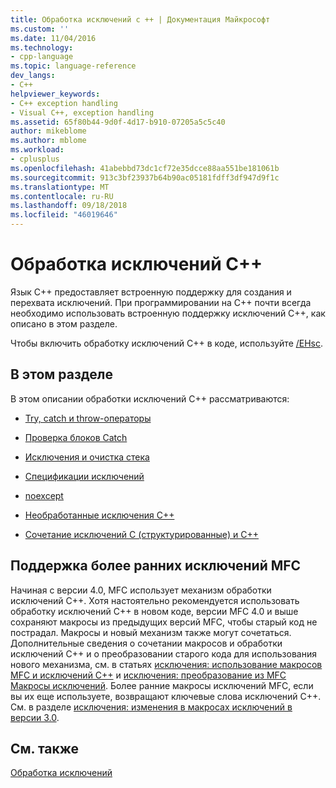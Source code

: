 ```yaml
---
title: Обработка исключений с ++ | Документация Майкрософт
ms.custom: ''
ms.date: 11/04/2016
ms.technology:
- cpp-language
ms.topic: language-reference
dev_langs:
- C++
helpviewer_keywords:
- C++ exception handling
- Visual C++, exception handling
ms.assetid: 65f80b44-9d0f-4d17-b910-07205a5c5c40
author: mikeblome
ms.author: mblome
ms.workload:
- cplusplus
ms.openlocfilehash: 41abebbd73dc1cf72e35dcce88aa551be181061b
ms.sourcegitcommit: 913c3bf23937b64b90ac05181fdff3df947d9f1c
ms.translationtype: MT
ms.contentlocale: ru-RU
ms.lasthandoff: 09/18/2018
ms.locfileid: "46019646"
---
```

# <a name="c-exception-handling"></a>Обработка исключений С++

Язык C++ предоставляет встроенную поддержку для создания и перехвата исключений. При программировании на C++ почти всегда необходимо использовать встроенную поддержку исключений C++, как описано в этом разделе.

Чтобы включить обработку исключений C++ в коде, используйте [/EHsc](../build/reference/eh-exception-handling-model.md).

## <a name="in-this-section"></a>В этом разделе

В этом описании обработки исключений C++ рассматриваются:

- [Try, catch и throw-операторы](../cpp/try-throw-and-catch-statements-cpp.md)

- [Проверка блоков Catch](../cpp/how-catch-blocks-are-evaluated-cpp.md)

- [Исключения и очистка стека](../cpp/exceptions-and-stack-unwinding-in-cpp.md)

- [Спецификации исключений](../cpp/exception-specifications-throw-cpp.md)

- [noexcept](../cpp/noexcept-cpp.md)

- [Необработанные исключения C++](../cpp/unhandled-cpp-exceptions.md)

- [Сочетание исключений C (структурированные) и C++](../cpp/mixing-c-structured-and-cpp-exceptions.md)

## <a name="support-for-earlier-mfc-exceptions"></a>Поддержка более ранних исключений MFC

Начиная с версии 4.0, MFC использует механизм обработки исключений C++. Хотя настоятельно рекомендуется использовать обработку исключений C++ в новом коде, версии MFC 4.0 и выше сохраняют макросы из предыдущих версий MFC, чтобы старый код не пострадал. Макросы и новый механизм также могут сочетаться. Дополнительные сведения о сочетании макросов и обработки исключений C++ и о преобразовании старого кода для использования нового механизма, см. в статьях [исключения: использование макросов MFC и исключений C++](../mfc/exceptions-using-mfc-macros-and-cpp-exceptions.md) и [исключения: преобразование из MFC Макросы исключений](../mfc/exceptions-converting-from-mfc-exception-macros.md). Более ранние макросы исключений MFC, если вы их еще используете, возвращают ключевые слова исключений C++. См. в разделе [исключения: изменения в макросах исключений в версии 3.0](../mfc/exceptions-changes-to-exception-macros-in-version-3-0.md).

## <a name="see-also"></a>См. также

[Обработка исключений](../cpp/exception-handling-in-visual-cpp.md)